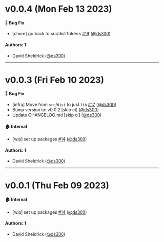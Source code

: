 # v0.0.4 (Mon Feb 13 2023)

#### 🐛 Bug Fix

- [chore] go back to src/dist folders [#19](https://github.com/tldraw/tlstate/pull/19) ([@ds300](https://github.com/ds300))

#### Authors: 1

- David Sheldrick ([@ds300](https://github.com/ds300))

---

# v0.0.3 (Fri Feb 10 2023)

#### 🐛 Bug Fix

- [infra] Move from `src`/`dist` to just `lib` [#17](https://github.com/tldraw/tlstate/pull/17) ([@ds300](https://github.com/ds300))
- Bump version to: v0.0.2 \[skip ci\] ([@ds300](https://github.com/ds300))
- Update CHANGELOG.md \[skip ci\] ([@ds300](https://github.com/ds300))

#### 🏠 Internal

- [wip] set up packages [#14](https://github.com/tldraw/tlstate/pull/14) ([@ds300](https://github.com/ds300))

#### Authors: 1

- David Sheldrick ([@ds300](https://github.com/ds300))

---

# v0.0.1 (Thu Feb 09 2023)

#### 🏠 Internal

- [wip] set up packages [#14](https://github.com/tldraw/tlstate/pull/14) ([@ds300](https://github.com/ds300))

#### Authors: 1

- David Sheldrick ([@ds300](https://github.com/ds300))
